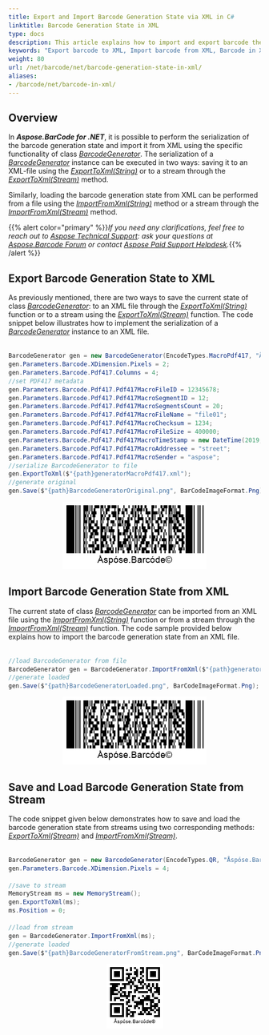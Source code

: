 ```yaml
---
title: Export and Import Barcode Generation State via XML in C#
linktitle: Barcode Generation State in XML
type: docs
description: This article explains how to import and export barcode the generation state to the XML format with C# API or Library."
keywords: "Export barcode to XML, Import barcode from XML, Barcode in XML, Aspose.BarCode, Read Barcode C#"
weight: 80
url: /net/barcode/net/barcode-generation-state-in-xml/
aliases:
- /barcode/net/barcode-in-xml/
---
```

 
## **Overview**
In ***Aspose.BarCode for .NET***, it is possible to perform the serialization of the barcode generation state and import it from XML using the specific functionality of class [*BarcodeGenerator*](https://reference.aspose.com/barcode/net/aspose.barcode.generation/barcodegenerator). The serialization of a [*BarcodeGenerator*](https://reference.aspose.com/barcode/net/aspose.barcode.generation/barcodegenerator) instance can be executed in two ways: saving it to an XML-file using the [*ExportToXml(String)*](https://reference.aspose.com/barcode/net/aspose.barcode.generation.barcodegenerator/exporttoxml/methods/1) or to a stream through the [*ExportToXml(Stream)*](https://reference.aspose.com/barcode/net/aspose.barcode.generation/barcodegenerator/methods/exporttoxml) method.  
  
Similarly, loading the barcode generation state from XML can be performed from a file using the [*ImportFromXml(String)*](https://reference.aspose.com/barcode/net/aspose.barcode.generation.barcodegenerator/importfromxml/methods/1) method or a stream through the [*ImportFromXml(Stream)*](https://reference.aspose.com/barcode/net/aspose.barcode.generation/barcodegenerator/methods/importfromxml) method.
  
{{% alert color="primary" %}}*If you need any clarifications, feel free to reach out to [Aspose Technical Support](/barcode/net/technical-support/): ask your questions at [Aspose.Barcode Forum](https://forum.aspose.com/c/barcode/13) or contact [Aspose Paid Support Helpdesk](https://helpdesk.aspose.com/).*{{% /alert %}}

## **Export Barcode Generation State to XML**
As previously mentioned, there are two ways to save the current state of class [*BarcodeGenerator*](https://reference.aspose.com/barcode/net/aspose.barcode.generation/barcodegenerator): to an XML file through the [*ExportToXml(String)*](https://reference.aspose.com/barcode/net/aspose.barcode.generation.barcodegenerator/exporttoxml/methods/1) function or to a stream using the [*ExportToXml(Stream)*](https://reference.aspose.com/barcode/net/aspose.barcode.generation/barcodegenerator/methods/exporttoxml) function. The code snippet below illustrates how to implement the serialization of a [*BarcodeGenerator*](https://reference.aspose.com/barcode/net/aspose.barcode.generation/barcodegenerator) instance to an XML file.   

``` csharp

BarcodeGenerator gen = new BarcodeGenerator(EncodeTypes.MacroPdf417, "Åspóse.Barcóde©");
gen.Parameters.Barcode.XDimension.Pixels = 2;
gen.Parameters.Barcode.Pdf417.Columns = 4;
//set PDF417 metadata
gen.Parameters.Barcode.Pdf417.Pdf417MacroFileID = 12345678;
gen.Parameters.Barcode.Pdf417.Pdf417MacroSegmentID = 12;
gen.Parameters.Barcode.Pdf417.Pdf417MacroSegmentsCount = 20;
gen.Parameters.Barcode.Pdf417.Pdf417MacroFileName = "file01";
gen.Parameters.Barcode.Pdf417.Pdf417MacroChecksum = 1234;
gen.Parameters.Barcode.Pdf417.Pdf417MacroFileSize = 400000;
gen.Parameters.Barcode.Pdf417.Pdf417MacroTimeStamp = new DateTime(2019, 11, 1);
gen.Parameters.Barcode.Pdf417.Pdf417MacroAddressee = "street";
gen.Parameters.Barcode.Pdf417.Pdf417MacroSender = "aspose";
//serialize BarcodeGenerator to file
gen.ExportToXml($"{path}generatorMacroPdf417.xml");
//generate original
gen.Save($"{path}BarcodeGeneratorOriginal.png", BarCodeImageFormat.Png);

```

<p align="center"><img src="barcodegeneratororiginal.png"></p>

## **Import Barcode Generation State from XML**
The current state of class [*BarcodeGenerator*](https://reference.aspose.com/barcode/net/aspose.barcode.generation/barcodegenerator) can be imported from an XML file using the [*ImportFromXml(String)*](https://reference.aspose.com/barcode/net/aspose.barcode.generation.barcodegenerator/importfromxml/methods/1) function or from a stream through the [*ImportFromXml(Stream)*](https://reference.aspose.com/barcode/net/aspose.barcode.generation/barcodegenerator/methods/importfromxml) function. The code sample provided below explains how to import the barcode generation state from an XML file.   

``` csharp

//load BarcodeGenerator from file
BarcodeGenerator gen = BarcodeGenerator.ImportFromXml($"{path}generatorMacroPdf417.xml");
//generate loaded
gen.Save($"{path}BarcodeGeneratorLoaded.png", BarCodeImageFormat.Png);

```

<p align="center"><img src="barcodegeneratorloaded.png"></p>

## **Save and Load Barcode Generation State from Stream**
The code snippet given below demonstrates how to save and load the barcode generation state from streams using two corresponding methods: [*ExportToXml(Stream)*](https://reference.aspose.com/barcode/net/aspose.barcode.generation/barcodegenerator/methods/exporttoxml) and [*ImportFromXml(Stream)*](https://reference.aspose.com/barcode/net/aspose.barcode.generation/barcodegenerator/methods/importfromxml). 

``` csharp

BarcodeGenerator gen = new BarcodeGenerator(EncodeTypes.QR, "Åspóse.Barcóde©");
gen.Parameters.Barcode.XDimension.Pixels = 4;

//save to stream
MemoryStream ms = new MemoryStream();
gen.ExportToXml(ms);
ms.Position = 0;

//load from stream
gen = BarcodeGenerator.ImportFromXml(ms);
//generate loaded
gen.Save($"{path}BarcodeGeneratorFromStream.png", BarCodeImageFormat.Png);

```

<p align="center"><img src="barcodegeneratorfromstream.png"></p>
